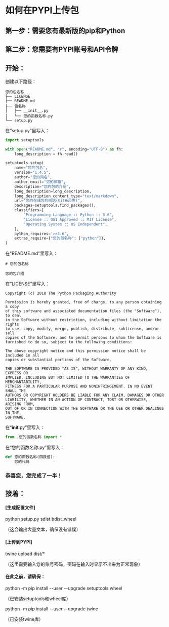 # 如何在PYPI上传包

## 第一步：需要您有最新版的pip和Python
## 第二步：您需要有PYPI账号和API令牌

## 开始：
创建以下路径：
```
您的包名称
├── LICENSE
├── README.md
├── 包名称
│   ├── __init__.py
│   └── 您的函数名称.py
└── setup.py
```

在“setup.py”里写入：
```Python
import setuptools

with open("README.md", "r", encoding="UTF-8") as fh:
    long_description = fh.read()

setuptools.setup(
    name="您的包名",
    version="1.4.5",
    author="您的网名",
    author_email="您的邮箱",
    description="您的包的介绍",
    long_description=long_description,
    long_description_content_type="text/markdown",
    url="您的存储包的网站(GitHub等)",
    packages=setuptools.find_packages(),
    classifiers=[
        "Programming Language :: Python :: 3.6",
        "License :: OSI Approved :: MIT License",
        "Operating System :: OS Independent",
    ],
    python_requires='>=3.6',
    extras_require={"您的包名称": ["python"]},
)
```

在“README.md”里写入：
```
# 您的包名称

您的包介绍
```

在“LICENSE”里写入：
```
Copyright (c) 2018 The Python Packaging Authority

Permission is hereby granted, free of charge, to any person obtaining a copy
of this software and associated documentation files (the "Software"), to deal
in the Software without restriction, including without limitation the rights
to use, copy, modify, merge, publish, distribute, sublicense, and/or sell
copies of the Software, and to permit persons to whom the Software is
furnished to do so, subject to the following conditions:

The above copyright notice and this permission notice shall be included in all
copies or substantial portions of the Software.

THE SOFTWARE IS PROVIDED "AS IS", WITHOUT WARRANTY OF ANY KIND, EXPRESS OR
IMPLIED, INCLUDING BUT NOT LIMITED TO THE WARRANTIES OF MERCHANTABILITY,
FITNESS FOR A PARTICULAR PURPOSE AND NONINFRINGEMENT. IN NO EVENT SHALL THE
AUTHORS OR COPYRIGHT HOLDERS BE LIABLE FOR ANY CLAIM, DAMAGES OR OTHER
LIABILITY, WHETHER IN AN ACTION OF CONTRACT, TORT OR OTHERWISE, ARISING FROM,
OUT OF OR IN CONNECTION WITH THE SOFTWARE OR THE USE OR OTHER DEALINGS IN THE
SOFTWARE.
```

在“__init__.py”里写入：
```Python
from .您的函数名称 import *
```

在“您的函数名称.py”里写入：
```Python
def 您的函数名称(函数值):
    您的代码
```

### 恭喜您，您完成了一半！

## 接着：

#### [生成配置文件]
python setup.py sdist bdist_wheel

（这会输出大量文本，确保没有错误）

#### [上传到PYPI]
twine upload dist/*

（这里需要输入您的账号密码，密码在输入时显示不出来为正常现象）

#### 在此之前，请确保：
python -m pip install --user --upgrade setuptools wheel

（已安装setuptools和wheel库）

python -m pip install --user --upgrade twine

（已安装twine库）
